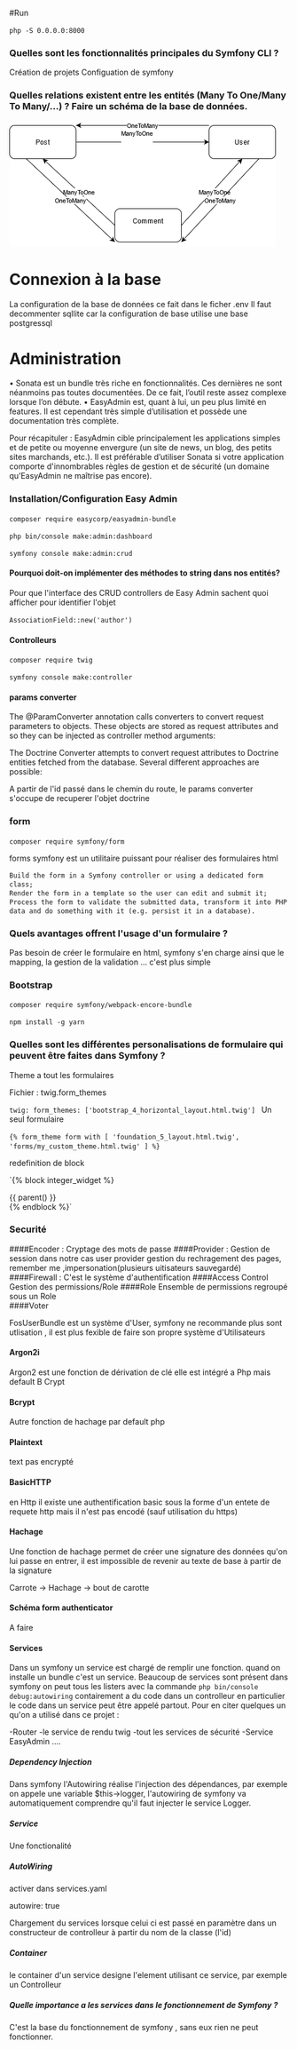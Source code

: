 
#Run 

`php -S 0.0.0.0:8000`

### Quelles sont les fonctionnalités principales du Symfony CLI ?

Création de projets 
Configuation de symfony
### Quelles relations existent entre les entités (Many To One/Many To Many/...) ? Faire un schéma de la base de données.
![schema](Schema.png "Schema de la base")
# Connexion à la base #

La configuration de la base de données ce fait dans le ficher .env
Il faut decommenter sqllite car la configuration de base utilise une base postgressql

# Administration 
•	Sonata est un bundle très riche en fonctionnalités. Ces dernières ne sont néanmoins pas toutes documentées. De ce fait, l’outil reste assez complexe lorsque l’on débute.
•	EasyAdmin est, quant à lui, un peu plus limité en features. Il est cependant très simple d’utilisation et possède une documentation très complète.

Pour récapituler : EasyAdmin cible principalement les applications simples et de petite ou moyenne envergure (un site de news, un blog, des petits sites marchands, etc.).
Il est préférable d’utiliser Sonata si votre application comporte d'innombrables règles de gestion et de sécurité (un domaine qu’EasyAdmin ne maîtrise pas encore).

### Installation/Configuration Easy Admin

`composer require easycorp/easyadmin-bundle`

`php bin/console make:admin:dashboard`

`symfony console make:admin:crud`

#### Pourquoi doit-on implémenter des méthodes to string dans nos entités? 

Pour que l'interface des CRUD controllers de Easy Admin sachent quoi afficher pour identifier l'objet

`AssociationField::new('author')`


#### Controlleurs

`composer require twig`

`symfony console make:controller`

#### params converter

The @ParamConverter annotation calls converters to convert request parameters to objects. These objects are stored as request attributes and so they can be injected as controller method arguments:

The Doctrine Converter attempts to convert request attributes to Doctrine entities fetched from the database. Several different approaches are possible:


A partir de l'id passé dans le chemin du route, le params converter s'occupe de recuperer l'objet doctrine


### form 

`composer require symfony/form`

forms symfony est un utilitaire puissant pour réaliser des formulaires html 


    Build the form in a Symfony controller or using a dedicated form class;
    Render the form in a template so the user can edit and submit it;
    Process the form to validate the submitted data, transform it into PHP data and do something with it (e.g. persist it in a database).


### Quels avantages offrent l'usage d'un formulaire ? 

Pas besoin de créer le formulaire en html, symfony s'en charge ainsi que le mapping, la gestion de la validation ... c'est plus simple 

### Bootstrap

`composer require symfony/webpack-encore-bundle`

`npm install -g yarn`

### Quelles sont les différentes personalisations de formulaire qui peuvent être faites dans Symfony ? 


Theme a tout les formulaires 

Fichier : twig.form_themes

`twig:
form_themes: ['bootstrap_4_horizontal_layout.html.twig']
`
Un seul formulaire 

`{% form_theme form with [
'foundation_5_layout.html.twig',
'forms/my_custom_theme.html.twig'
] %}`

redefinition de block 

`{% block integer_widget %}
<div class="some-custom-class">
{{ parent() }}
</div>
{% endblock %}`

### Securité 

####Encoder :
 Cryptage des mots de passe 
####Provider :
Gestion de session 
dans notre cas user provider gestion du rechragement des pages, remember me ,impersonation(plusieurs uitisateurs sauvegardé)
####Firewall : 
C'est le système d'authentification 
####Access Control
Gestion des permissions/Role
####Role
Ensemble de permissions regroupé sous un Role  
####Voter

FosUserBundle est un système d'User, symfony ne recommande plus sont utlisation , il est plus fexible de faire son propre système d'Utilisateurs

#### Argon2i
Argon2 est une fonction de dérivation de clé 
elle est intégré a Php mais default B Crypt
#### Bcrypt
Autre fonction de hachage 
par default php
#### Plaintext
text pas encrypté
#### BasicHTTP
en Http il existe une authentification basic sous la forme d'un entete de requete http mais il n'est pas encodé (sauf utilisation du https)

#### Hachage 
Une fonction de hachage permet de créer une signature des données qu'on lui passe en entrer, il est impossible de revenir au texte de base à partir de la signature 

Carrote -> Hachage -> bout de carotte 

#### Schéma form authenticator

A faire


#### Services 

Dans un symfony un service est chargé de remplir une fonction. quand on installe un bundle c'est un service.
Beaucoup de services sont présent dans symfony on peut tous les listers avec la commande
`php bin/console debug:autowiring`
contairement a du code dans un controlleur en particulier le code dans un service peut être appelé partout.
 Pour en citer quelques un qu'on a utilisé dans ce projet :

-Router 
-le service de rendu twig 
-tout les services de sécurité 
-Service EasyAdmin ....

##### Dependency Injection

Dans symfony l'Autowiring réalise l'injection des dépendances, par exemple on appele une variable $this->logger, l'autowiring de symfony va automatiquement comprendre qu'il faut injecter le service Logger. 

##### Service 

Une fonctionalité 

##### AutoWiring 

activer dans services.yaml 

autowire: true

Chargement du services lorsque celui ci est passé en paramètre dans un constructeur de controlleur à partir du nom de la classe (l'id)

##### Container

le container d'un service designe l'element utilisant ce service, par exemple un Controlleur

##### Quelle importance a les services dans le fonctionnement de Symfony ? 

C'est la base du fonctionnement de symfony , sans eux rien ne peut fonctionner.


